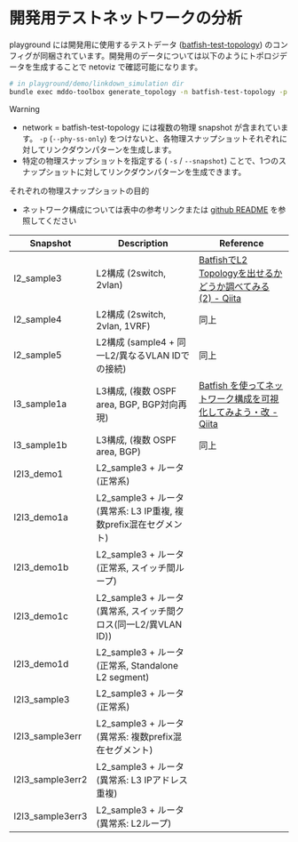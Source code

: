 # 開発用テストネットワークの分析

playground には開発用に使用するテストデータ ([batfish-test-topology](https://github.com/corestate55/batfish-test-topology)) のコンフィグが同梱されています。開発用のデータについては以下のようにトポロジデータを生成することで netoviz で確認可能になります。

```bash
# in playground/demo/linkdown_simulation dir
bundle exec mddo-toolbox generate_topology -n batfish-test-topology -p
```

> [!WARNING]
> - network = batfish-test-topology には複数の物理 snapshot が含まれています。 `-p` (`--phy-ss-only`) をつけないと、各物理スナップショットそれぞれに対してリンクダウンパターンを生成します。
> - 特定の物理スナップショットを指定する ( `-s` / `--snapshot`) ことで、1つのスナップショットに対してリンクダウンパターンを生成できます。

それぞれの物理スナップショットの目的

- ネットワーク構成については表中の参考リンクまたは [github README](https://github.com/corestate55/batfish-test-topology) を参照してください

| Snapshot | Description | Reference |
| --- | --- | --- |
| l2_sample3 | L2構成 (2switch, 2vlan) | [BatfishでL2 Topologyを出せるかどうか調べてみる (2) - Qiita](https://qiita.com/corestate55/items/bfac369b3f4532e5acef) |
| l2_sample4 | L2構成 (2switch, 2vlan, 1VRF) | 同上 |
| l2_sample5 | L2構成 (sample4 + 同一L2/異なるVLAN IDでの接続) | 同上 |
| l3_sample1a | L3構成, (複数 OSPF area, BGP, BGP対向再現) | [Batfish を使ってネットワーク構成を可視化してみよう・改 - Qiita](https://qiita.com/corestate55/items/fb18066d1105010758d9) |
| l3_sample1b | L3構成, (複数 OSPF area, BGP) | 同上 |
| l2l3_demo1 | L2_sample3 + ルータ (正常系) |  |
| l2l3_demo1a | L2_sample3 + ルータ (異常系: L3 IP重複, 複数prefix混在セグメント) |  |
| l2l3_demo1b | L2_sample3 + ルータ (正常系, スイッチ間ループ) |  |
| l2l3_demo1c | L2_sample3 + ルータ (異常系, スイッチ間クロス(同一L2/異VLAN ID)) |  |
| l2l3_demo1d | L2_sample3 + ルータ (正常系, Standalone L2 segment) |  |
| l2l3_sample3 | L2_sample3 + ルータ (正常系) |  |
| l2l3_sample3err | L2_sample3 + ルータ (異常系: 複数prefix混在セグメント) |  |
| l2l3_sample3err2 | L2_sample3 + ルータ (異常系: L3 IPアドレス重複) |  |
| l2l3_sample3err3 | L2_sample3 + ルータ (異常系: L2ループ) |  |

